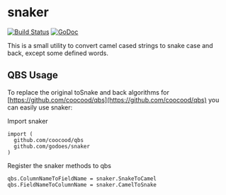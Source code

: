 # snaker

[![Build Status](https://travis-ci.org/godoes/snaker.svg?branch=master)](https://travis-ci.org/godoes/snaker)
[![GoDoc](https://godoc.org/github.com/godoes/snaker?status.svg)](https://godoc.org/github.com/godoes/snaker)

This is a small utility to convert camel cased strings to snake case and back, except some defined words.

## QBS Usage

To replace the original toSnake and back algorithms for [https://github.com/coocood/qbs](https://github.com/coocood/qbs)
you can easily use snaker:

Import snaker
```shell
import (
  github.com/coocood/qbs
  github.com/godoes/snaker
)
```

Register the snaker methods to qbs
```shell
qbs.ColumnNameToFieldName = snaker.SnakeToCamel
qbs.FieldNameToColumnName = snaker.CamelToSnake
```
